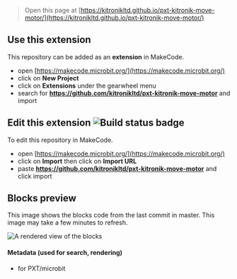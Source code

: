 > Open this page at [https://kitronikltd.github.io/pxt-kitronik-move-motor/](https://kitronikltd.github.io/pxt-kitronik-move-motor/)

## Use this extension

This repository can be added as an **extension** in MakeCode.

* open [https://makecode.microbit.org/](https://makecode.microbit.org/)
* click on **New Project**
* click on **Extensions** under the gearwheel menu
* search for **https://github.com/kitronikltd/pxt-kitronik-move-motor** and import

## Edit this extension ![Build status badge](https://github.com/kitronikltd/pxt-kitronik-move-motor/workflows/MakeCode/badge.svg)

To edit this repository in MakeCode.

* open [https://makecode.microbit.org/](https://makecode.microbit.org/)
* click on **Import** then click on **Import URL**
* paste **https://github.com/kitronikltd/pxt-kitronik-move-motor** and click import

## Blocks preview

This image shows the blocks code from the last commit in master.
This image may take a few minutes to refresh.

![A rendered view of the blocks](https://github.com/kitronikltd/pxt-kitronik-move-motor/raw/master/.github/makecode/blocks.png)

#### Metadata (used for search, rendering)

* for PXT/microbit


